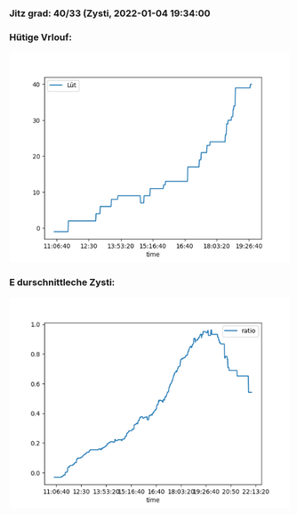 ### Jitz grad: 40/33 (Zysti, 2022-01-04 19:34:00

### Hütige Vrlouf:
![Graph](Today.png)

### E durschnittleche Zysti:
![Graph](Zysti.png)